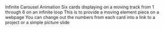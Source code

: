 Infinite Carousel Animation
Six cards displaying on a moving track from 1 through 6 on an infinite loop
This is to provide a moving element piece on a webpage
You can change out the numbers from each card into a link to a project or a simple picture slide
